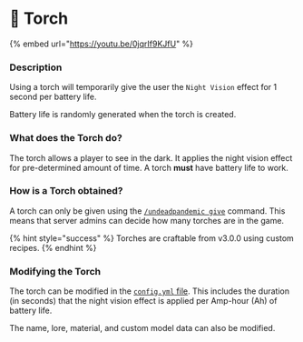 # 🔦 Torch

{% embed url="https://youtu.be/0jqrIf9KJfU" %}

### Description

Using a torch will temporarily give the user the `Night Vision` effect for 1 second per battery life.

Battery life is randomly generated when the torch is created.

### What does the Torch do?

The torch allows a player to see in the dark. It applies the night vision effect for pre-determined amount of time. A torch **must** have battery life to work.

### How is a Torch obtained?

A torch can only be given using the [`/undeadpandemic give`](../commands/undeadpandemic/give/) command. This means that server admins can decide how many torches are in the game.

{% hint style="success" %}
Torches are craftable from v3.0.0 using custom recipes.
{% endhint %}

### Modifying the Torch

The torch can be modified in the [`config.yml` file](../configuration/legacy-config.yml/). This includes the duration (in seconds) that the night vision effect is applied per Amp-hour (Ah) of battery life.

The name, lore, material, and custom model data can also be modified.
